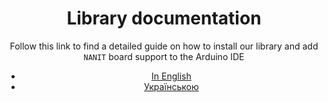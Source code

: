 <center>
<H1>
    Library documentation
</H1>

Follow this link to find a detailed guide on how to install our library and add ```NANIT``` board support to the Arduino IDE

* <a href="https://nanitrobot.github.io/NanitLib/English/"><center> In English </center></a>
* <a href="https://nanitrobot.github.io/NanitLib/Ukrainian/"><center> Українською </center></a>



<!--

    ### Hi there 👋

**NanitRobot/NanitRobot** is a ✨ _special_ ✨ repository because its `README.md` (this file) appears on your GitHub profile.

Here are some ideas to get you started:

- 🔭 I’m currently working on ...
- 🌱 I’m currently learning ...
- 👯 I’m looking to collaborate on ...
- 🤔 I’m looking for help with ...
- 💬 Ask me about ...
- 📫 How to reach me: ...
- 😄 Pronouns: ...
- ⚡ Fun fact: ...
-->
